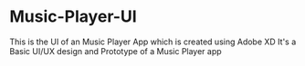 # Music-Player-UI
This is the UI of an Music Player App which is created using Adobe XD
It's a Basic UI/UX design and Prototype of a Music Player app

